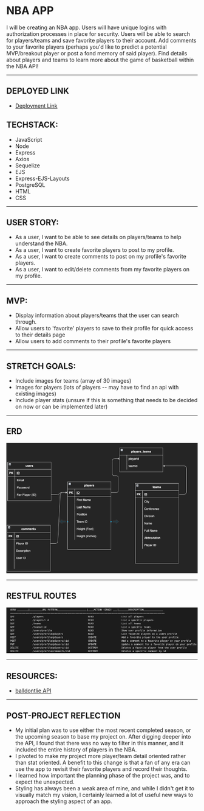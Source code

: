 # NBA APP
I will be creating an NBA app. Users will have unique logins with authorization processes in place for security. Users will be able to search for players/teams and save favorite players to their account. Add comments to your favorite players (perhaps you'd like to predict a potential MVP/breakout player or post a fond memory of said player). Find details about players and teams to learn more about the game of basketball within the NBA API!

---


## DEPLOYED LINK
* [Deployment Link](https://nba-app-devin-lynch.koyeb.app/)


## TECHSTACK:
* JavaScript
* Node
* Express
* Axios
* Sequelize
* EJS
* Express-EJS-Layouts
* PostgreSQL
* HTML
* CSS

---


## USER STORY:
* As a user, I want to be able to see details on players/teams to help understand the NBA.
* As a user, I want to create favorite players to post to my profile.
* As a user, I want to create comments to post on my profile's favorite players.
* As a user, I want to edit/delete comments from my favorite players on my profile.

---


## MVP:
* Display information about players/teams that the user can search through.
* Allow users to 'favorite' players to save to their profile for quick access to their details page
* Allow users to add comments to their profile's favorite players

---


## STRETCH GOALS:
* Include images for teams (array of 30 images)
* Images for players (lots of players -- may have to find an api with existing images)
* Include player stats (unsure if this is something that needs to be decided on now or can be implemented later)

---


## ERD
<img src="media/ERD.png">

---


## RESTFUL ROUTES
<img src="media/restfulroutes.png">

---


## RESOURCES:
* [balldontlie API](https://www.balldontlie.io)

---


## POST-PROJECT REFLECTION
* My initial plan was to use either the most recent completed season, or the upcoming season to base my project on. After digging deeper into the API, I found that there was no way to filter in this manner, and it included the entire history of players in the NBA.
*  I pivoted to make my project more player/team detail oriented rather than stat oriented. A benefit to this change is that a fan of any era can use the app to revisit their favorite players and record their thoughts.
* I learned how important the planning phase of the project was, and to expect the unexpected.
* Styling has always been a weak area of mine, and while I didn't get it to visually match my vision, I certainly learned a lot of useful new ways to approach the styling aspect of an app.